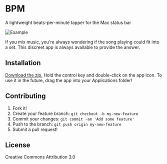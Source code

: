 # BPM

A lightweight beats-per-minute tapper for the Mac status bar

![Example](http://i.imgur.com/9HkrEkI.gif)

If you mix music, you're always wondering if the song playing could fit into a set. This discreet app is always available to provide the answer.

## Installation

[Download the zip.](http://www.builtbybenbrook.com/assets/downloads/bpm.zip) Hold the control key and double-click on the app icon. To use it in the future, drag the app into your Applications folder!

## Contributing

1. Fork it!
2. Create your feature branch: `git checkout -b my-new-feature`
3. Commit your changes: `git commit -am 'Add some feature'`
4. Push to the branch: `git push origin my-new-feature`
5. Submit a pull request!

## License

Creative Commons Attribution 3.0
